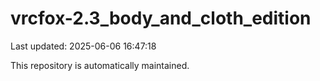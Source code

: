 # vrcfox-2.3_body_and_cloth_edition

Last updated: 2025-06-06 16:47:18

This repository is automatically maintained.
